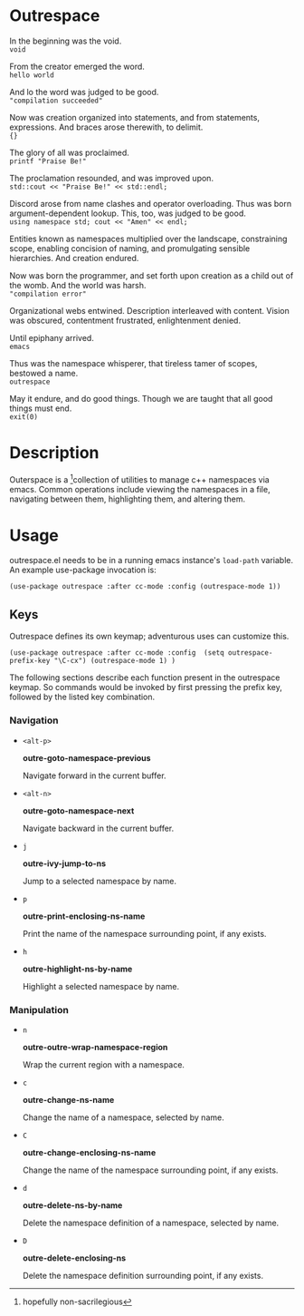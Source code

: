 Outrespace
==========

In the beginning was the void.  
`void`

From the creator emerged the word.  
`hello world`

And lo the word was judged to be good.  
`"compilation succeeded"`

Now was creation organized into statements, and from statements, expressions.  And braces arose therewith, to delimit.  
`{}`

The glory of all was proclaimed.  
`printf "Praise Be!"`

The proclamation resounded, and was improved upon.  
`std::cout << "Praise Be!" << std::endl;`

Discord arose from name clashes and operator overloading.  Thus was born argument-dependent lookup.  This, too, was judged to be good.  
`using namespace std;
cout << "Amen" << endl; `

Entities known as namespaces multiplied over the landscape, constraining scope, enabling concision of naming, and promulgating sensible hierarchies.  And creation endured.  

Now was born the programmer, and set forth upon creation as a child out of the womb.  And the world was harsh.  
`"compilation error"`

Organizational webs entwined.  Description interleaved with content.  Vision was obscured, contentment frustrated, enlightenment denied.  

Until epiphany arrived.  
`emacs`

Thus was the namespace whisperer, that tireless tamer of scopes, bestowed a name.  
`outrespace`

May it endure, and do good things.  Though we are taught that all good things must end.  
`exit(0)`

# Description #
Outerspace is a [^1]collection of utilities to manage c++ namespaces via emacs.  Common operations include viewing the namespaces in a file, navigating between them, highlighting them, and altering them.

# Usage #
outrespace.el needs to be in a running emacs instance's `load-path` variable.
An example use-package invocation is:

`(use-package outrespace
  :after cc-mode
  :config
  (outrespace-mode 1))`

## Keys ##
Outrespace defines its own keymap; adventurous uses can customize this.  

`(use-package outrespace
  :after cc-mode
  :config 
  (setq outrespace-prefix-key "\C-cx")
  (outrespace-mode 1)
  )`

The following sections describe each function present in the outrespace keymap.  So commands would be invoked by first pressing the prefix key, followed by the listed key combination.

### Navigation ###

- `<alt-p>`

  **outre-goto-namespace-previous**
  
  Navigate forward in the current buffer.
- `<alt-n>`

  **outre-goto-namespace-next**
  
  Navigate backward in the current buffer.
- `j`

  **outre-ivy-jump-to-ns**
  
  Jump to a selected namespace by name.
- `p`

  **outre-print-enclosing-ns-name**
  
  Print the name of the namespace surrounding point, if any exists.
- `h`

  **outre-highlight-ns-by-name**
  
  Highlight a selected namespace by name.

### Manipulation ###
- `n`

  **outre-outre-wrap-namespace-region**
  
  Wrap the current region with a namespace.
- `c`

  **outre-change-ns-name**
  
  Change the name of a namespace, selected by name.
- `C`

  **outre-change-enclosing-ns-name**
  
  Change the name of the namespace surrounding point, if any exists.
- `d`

  **outre-delete-ns-by-name**
  
  Delete the namespace definition of a namespace, selected by name.
- `D`

  **outre-delete-enclosing-ns**
  
  Delete the namespace definition surrounding point, if any exists.

[^1]: hopefully non-sacrilegious 
